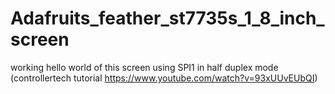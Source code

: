 # Adafruits_feather_st7735s_1_8_inch_screen
working hello world of this screen using SPI1 in half duplex mode (controllertech tutorial https://www.youtube.com/watch?v=93xUUvEUbQI)
